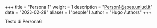+++
title = "Persona 1"
weight = 1
description = "Person1@spes.uniud.it"
date = "2023-02-28"
aliases = ["people"]
author = "Hugo Authors"
+++


Testo di Persona6


